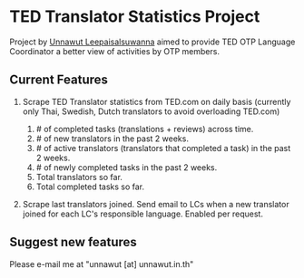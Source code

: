 # TED Translator Statistics Project #

Project by [Unnawut Leepaisalsuwanna](http://www.unnawut.in.th "Unnawut Leepaisalsuwanna") aimed to provide TED OTP Language Coordinator a better view of activities by OTP members.

## Current Features ##

1. Scrape TED Translator statistics from TED.com on daily basis (currently only Thai, Swedish, Dutch translators to avoid overloading TED.com)
    1. \# of completed tasks (translations + reviews) across time.
    1. \# of new translators in the past 2 weeks.
    1. \# of active translators (translators that completed a task) in the past 2 weeks.
    1. \# of newly completed tasks in the past 2 weeks.
    1. Total translators so far.
    1. Total completed tasks so far.

2. Scrape last translators joined. Send email to LCs when a new translator joined for each LC's responsible language. Enabled per request.

## Suggest new features ##

Please e-mail me at "unnawut [at] unnawut.in.th"